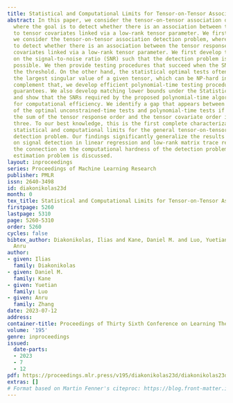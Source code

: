 ```yaml
---
title: Statistical and Computational Limits for Tensor-on-Tensor Association Detection
abstract: In this paper, we consider the tensor-on-tensor association detection problem,
  where the goal is to detect whether there is an association between the tensor responses
  to tensor covariates linked via a low-rank tensor parameter. We first In this paper,
  we consider the tensor-on-tensor association detection problem, where the goal is
  to detect whether there is an association between the tensor responses to tensor
  covariates linked via a low-rank tensor parameter. We first develop tight bounds
  on the signal-to-noise ratio (SNR) such that the detection problem is statistically
  possible. We then provide testing procedures that succeed when the SNR is above
  the threshold. On the other hand, the statistical optimal tests often require computing
  the largest singular value of a given tensor, which can be NP-hard in general. To
  complement that, we develop efficient polynomial-time testing procedures with provable
  guarantees. We also develop matching lower bounds under the Statistical Query model
  and show that the SNRs required by the proposed polynomial-time algorithms are essential
  for computational efficiency. We identify a gap that appears between the SNR requirements
  of the optimal unconstrained-time tests and polynomial-time tests if and only if
  the sum of the tensor response order and the tensor covariate order is no less than
  three. To our best knowledge, this is the first complete characterization of the
  statistical and computational limits for the general tensor-on-tensor association
  detection problem. Our findings significantly generalize the results in the literature
  on signal detection in linear regression and low-rank matrix trace regression. Finally,
  the connection on the computational hardness of the detection problem and the corresponding
  estimation problem is discussed.
layout: inproceedings
series: Proceedings of Machine Learning Research
publisher: PMLR
issn: 2640-3498
id: diakonikolas23d
month: 0
tex_title: Statistical and Computational Limits for Tensor-on-Tensor Association Detection
firstpage: 5260
lastpage: 5310
page: 5260-5310
order: 5260
cycles: false
bibtex_author: Diakonikolas, Ilias and Kane, Daniel M. and Luo, Yuetian and Zhang,
  Anru
author:
- given: Ilias
  family: Diakonikolas
- given: Daniel M.
  family: Kane
- given: Yuetian
  family: Luo
- given: Anru
  family: Zhang
date: 2023-07-12
address: 
container-title: Proceedings of Thirty Sixth Conference on Learning Theory
volume: '195'
genre: inproceedings
issued:
  date-parts:
  - 2023
  - 7
  - 12
pdf: https://proceedings.mlr.press/v195/diakonikolas23d/diakonikolas23d.pdf
extras: []
# Format based on Martin Fenner's citeproc: https://blog.front-matter.io/posts/citeproc-yaml-for-bibliographies/
---
```

